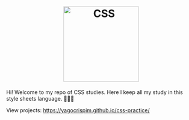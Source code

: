 <h1 align="center">
    <img alt="CSS" title="#CSS" src="https://upload.wikimedia.org/wikipedia/commons/thumb/d/d5/CSS3_logo_and_wordmark.svg/1200px-CSS3_logo_and_wordmark.svg.png" width="200px" />
</h1>

Hi! Welcome to my repo of CSS studies. Here I keep all my study in this style sheets language. :rocket::rocket::rocket:

View projects: https://yagocrispim.github.io/css-practice/
